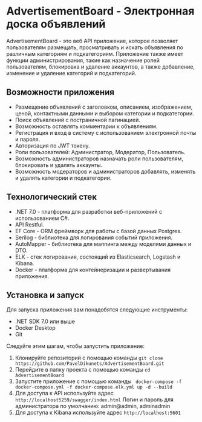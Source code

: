 # AdvertisementBoard - Электронная доска объявлений

AdvertisementBoard - это веб API приложение, которое позволяет пользователям размещать, просматривать и искать объявления по различным категориям и подкатегориям. Приложение также имеет функции администрирования, такие как назначение ролей пользователям, блокировка и удаление аккаунтов, а также добавление, изменение и удаление категорий и подкатегорий.

## Возможности приложения

- Размещение объявлений с заголовком, описанием, изображением, ценой, контактными данными и выбором категории и подкатегории.
- Поиск объявлений с постраничной пагинацией.
- Возможность оставлять комментарии к объявлениям.
- Регистрация и вход в систему с использованием электронной почты и пароля.
- Авторизация по JWT токену.
- Роли пользователей: Администратор, Модератор, Пользователь.
- Возможность администраторов назначать роли пользователям, блокировать и удалять аккаунты.
- Возможность модераторов и администраторов добавлять, изменять и удалять категории и подкатегории.

## Технологический стек

- .NET 7.0 - платформа для разработки веб-приложений с использованием C#.
- API Restful.
- EF Core - ORM фреймворк для работы с базой данных Postgres.
- Serilog - библиотека для логирования событий приложения.
- AutoMapper - библиотека для маппинга между моделями данных и DTO.
- ELK - стек логирования, состоящий из Elasticsearch, Logstash и Kibana.
- Docker - платформа для контейнеризации и развертывания приложения.


## Установка и запуск

Для запуска приложения вам понадобятся следующие инструменты:

- .NET SDK 7.0 или выше
- Docker Desktop
- Git

Следуйте этим шагам, чтобы запустить приложение:

1. Клонируйте репозиторий с помощью команды `git clone https://github.com/PavelDikunets/AdvertisementBoard.git`
2. Перейдите в папку проекта с помощью команды `cd AdvertisementBoard`
3. Запустите приложение с помощью команды ` docker-compose -f docker-compose.yml -f docker-compose.elk.yml up -d --build`
5. Для доступа к API используйте адрес `http://localhost5259/swagger/index.html` Логин и пароль для администратора по умолчанию: admin@admin, adminadmin
6. Для доступа к Kibana используйте адрес `http://localhost:5601`
